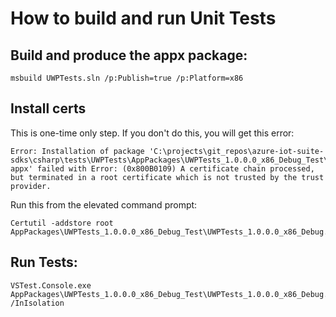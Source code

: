 # How to build and run Unit Tests

## Build and produce the appx package:

    msbuild UWPTests.sln /p:Publish=true /p:Platform=x86

## Install certs

This is one-time only step. If you don't do this, you will get this error:

    Error: Installation of package 'C:\projects\git_repos\azure-iot-suite-sdks\csharp\tests\UWPTests\AppPackages\UWPTests_1.0.0.0_x86_Debug_Test\UWPTests_1.0.0.0_x86_Debug.
    appx' failed with Error: (0x800B0109) A certificate chain processed, but terminated in a root certificate which is not trusted by the trust provider.

Run this from the elevated command prompt:

    Certutil -addstore root AppPackages\UWPTests_1.0.0.0_x86_Debug_Test\UWPTests_1.0.0.0_x86_Debug.cer

## Run Tests:

    VSTest.Console.exe AppPackages\UWPTests_1.0.0.0_x86_Debug_Test\UWPTests_1.0.0.0_x86_Debug.appx /InIsolation 